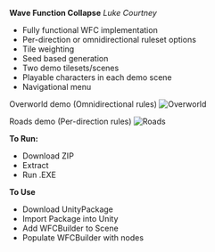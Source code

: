 **Wave Function Collapse**
_Luke Courtney_

- Fully functional WFC implementation
- Per-direction or omnidirectional ruleset options
- Tile weighting
- Seed based generation
- Two demo tilesets/scenes
- Playable characters in each demo scene
- Navigational menu

Overworld demo (Omnidirectional rules)
![Overworld](https://github.com/user-attachments/assets/4bb9adfb-5e08-41fa-9c7b-411cf48e59ee)

Roads demo (Per-direction rules)
![Roads](https://github.com/user-attachments/assets/5018360b-bd5d-4d82-bf94-81b1ee5fbee6)

**To Run:**
- Download ZIP
- Extract
- Run .EXE

**To Use**
- Download UnityPackage
- Import Package into Unity
- Add WFCBuilder to Scene
- Populate WFCBuilder with nodes
